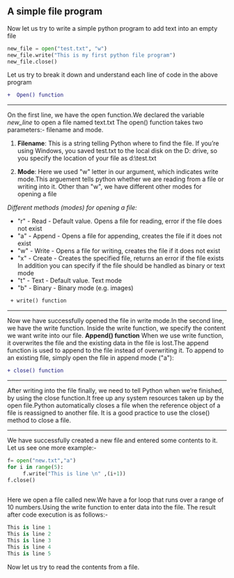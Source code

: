 ## A simple file program  

Now let us try to write a simple python program to add text into an empty file
```python
new_file = open("test.txt", "w") 
new_file.write("This is my first python file program")
new_file.close()
```

Let us try to break it down and understand each line of code in the above program

```diff
+  Open() function

```
_____________________
On the first line, we have the open function.We declared the variable *new_line* to open a file named text.txt The open() function takes two parameters:- filename and mode.

1. **Filename**: This is a string telling Python where to find the file. If you’re using Windows, you saved test.txt to the local disk on the D: drive, so you specify the location of your file as d:\\test.txt

2. **Mode**: Here we used "w" letter in our argument, which indicates write mode.This arguement tells python whether we are reading from a file or writing into it. Other than "w", we have different other modes for opening a file

*Different methods (modes) for opening a file:*

* "r" - Read - Default value. Opens a file for reading, error if the file does not exist
* "a" - Append - Opens a file for appending, creates the file if it does not exist
* "w" - Write - Opens a file for writing, creates the file if it does not exist
* "x" - Create - Creates the specified file, returns an error if the file exists
In addition you can specify if the file should be handled as binary or text mode
* "t" - Text - Default value. Text mode
* "b" - Binary - Binary mode (e.g. images)


```diff
 + write() function

```
______________________________
Now we have successfully opened the file in write mode.In the second line, we have the write function. Inside the write function, we specify the content we want write into our file.
**Append() function**
When we use write function, it overwrites the file and the existing data in the file is lost.The append function is used to append to the file instead of overwriting it.
To append to an existing file, simply open the file in append mode ("a"):


```diff
+ close() function

```
______________________________

After writing into the file finally, we need to tell Python when we’re finished, by using the close function.It free up any system
resources taken up by the open file.Python automatically closes a file when the reference object of a file is reassigned to another file. It is a good practice to use the close() method to close a file.

*********************************************************************************************************************************

We have successfully created a new file and entered some contents to it. Let us see one more example:-
```python
f= open("new.txt","a")
for i in range(5):
     f.write("This is line \n" ,(i+1))
f.close()     
     
```
Here we open a file called new.We have a for loop that runs over a range of 10 numbers.Using the write function to enter data into the file. The result after code execution is as follows:-
```python
This is line 1
This is line 2
This is line 3
This is line 4
This is line 5     
```


Now let us try to read the contents from a file.

